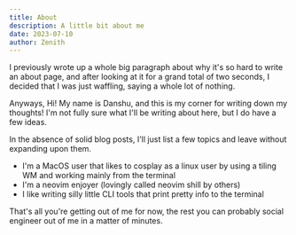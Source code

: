 ```yaml
---
title: About
description: A little bit about me
date: 2023-07-10
author: Zenith
---
```


I previously wrote up a whole big paragraph about why it's so hard to write an about page, and after looking at it for a grand total of two seconds, I decided that I was just waffling, saying a whole lot of nothing. 

Anyways, Hi! My name is Danshu, and this is my corner for writing down my thoughts! I'm not fully sure what I'll be writing about here, but I do have a few ideas. 

In the absence of solid blog posts, I'll just list a few topics and leave without expanding upon them.

- I'm a MacOS user that likes to cosplay as a linux user by using a tiling WM and working mainly from the terminal
- I'm a neovim enjoyer (lovingly called neovim shill by others) 
- I like writing silly little CLI tools that print pretty info to the terminal

That's all you're getting out of me for now, the rest you can probably social engineer out of me in a matter of minutes.
